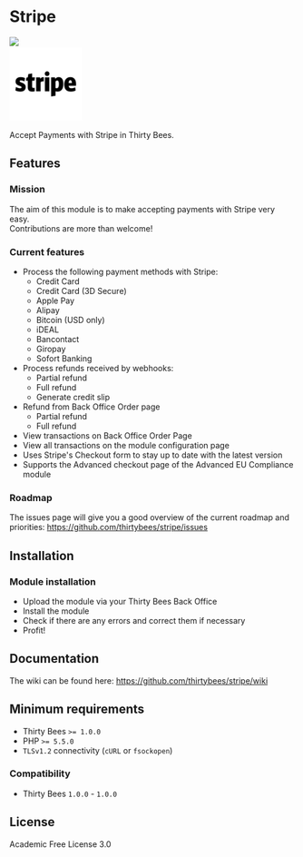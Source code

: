 # Stripe
![](https://travis-ci.org/thirtybees/stripe.svg?branch=master)  
![Stripe](views/img/stripebtnlogo.png)

Accept Payments with Stripe in Thirty Bees.

## Features
### Mission
The aim of this module is to make accepting payments with Stripe very easy.  
Contributions are more than welcome!

### Current features
- Process the following payment methods with Stripe: 
  - Credit Card
  - Credit Card (3D Secure)
  - Apple Pay
  - Alipay
  - Bitcoin (USD only)
  - iDEAL
  - Bancontact
  - Giropay
  - Sofort Banking
- Process refunds received by webhooks:
    - Partial refund
    - Full refund
    - Generate credit slip
- Refund from Back Office Order page
    - Partial refund
    - Full refund
- View transactions on Back Office Order Page
- View all transactions on the module configuration page
- Uses Stripe's Checkout form to stay up to date with the latest version
- Supports the Advanced checkout page of the Advanced EU Compliance module

### Roadmap
The issues page will give you a good overview of the current roadmap and priorities:
https://github.com/thirtybees/stripe/issues

## Installation
### Module installation
- Upload the module via your Thirty Bees Back Office
- Install the module
- Check if there are any errors and correct them if necessary
- Profit!

## Documentation
The wiki can be found here: https://github.com/thirtybees/stripe/wiki

## Minimum requirements
- Thirty Bees `>= 1.0.0`
- PHP `>= 5.5.0`
- `TLSv1.2` connectivity (`cURL` or `fsockopen`)

### Compatibility
- Thirty Bees `1.0.0` - `1.0.0`

## License
Academic Free License 3.0
